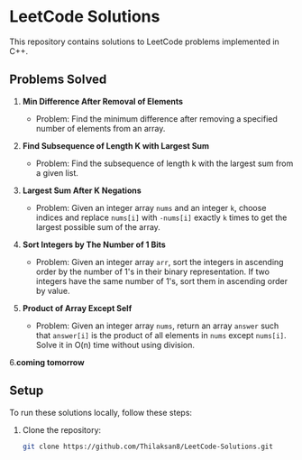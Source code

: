 # LeetCode Solutions

This repository contains solutions to LeetCode problems implemented in C++.

## Problems Solved

1. **Min Difference After Removal of Elements**  
   - Problem: Find the minimum difference after removing a specified number of elements from an array.

2. **Find Subsequence of Length K with Largest Sum**  
   - Problem: Find the subsequence of length k with the largest sum from a given list.

3. **Largest Sum After K Negations**  
   - Problem: Given an integer array `nums` and an integer `k`, choose indices and replace `nums[i]` with `-nums[i]` exactly `k` times to get the largest possible sum of the array.

4. **Sort Integers by The Number of 1 Bits**  
   - Problem: Given an integer array `arr`, sort the integers in ascending order by the number of 1's in their binary representation. If two integers have the same number of 1's, sort them in ascending order by value.

5. **Product of Array Except Self**  
   - Problem: Given an integer array `nums`, return an array `answer` such that `answer[i]` is the product of all elements in `nums` except `nums[i]`. Solve it in O(n) time without using division.

  6.**coming tomorrow**

## Setup

To run these solutions locally, follow these steps:

1. Clone the repository:
   ```bash
   git clone https://github.com/Thilaksan8/LeetCode-Solutions.git
